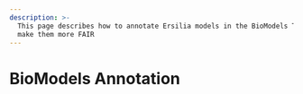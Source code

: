 ```yaml
---
description: >-
  This page describes how to annotate Ersilia models in the BioModels Tool to
  make them more FAIR
---
```


# BioModels Annotation

